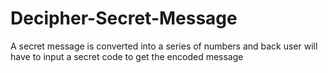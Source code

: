 # Decipher-Secret-Message
A secret message is converted into a series of numbers and back
user will have to input a secret code to get the encoded message
